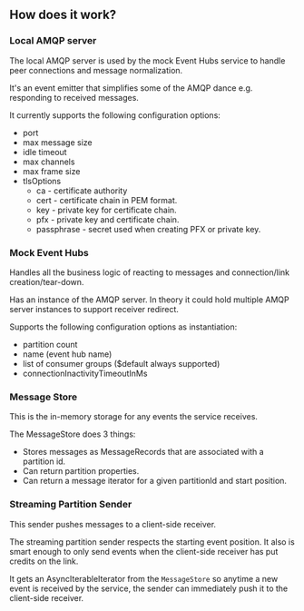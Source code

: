 ## How does it work?

### Local AMQP server

The local AMQP server is used by the mock Event Hubs service
to handle peer connections and message normalization.

It's an event emitter that simplifies some of the AMQP dance e.g. responding to received messages.

It currently supports the following configuration options:

- port
- max message size
- idle timeout
- max channels
- max frame size
- tlsOptions
  - ca - certificate authority
  - cert - certificate chain in PEM format.
  - key - private key for certificate chain.
  - pfx - private key and certificate chain.
  - passphrase - secret used when creating PFX or private key.

### Mock Event Hubs

Handles all the business logic of reacting to messages and connection/link creation/tear-down.

Has an instance of the AMQP server.
In theory it could hold multiple AMQP server instances to support receiver redirect.

Supports the following configuration options as instantiation:

- partition count
- name (event hub name)
- list of consumer groups (\$default always supported)
- connectionInactivityTimeoutInMs

### Message Store

This is the in-memory storage for any events the service receives.

The MessageStore does 3 things:

- Stores messages as MessageRecords that are associated with a partition id.
- Can return partition properties.
- Can return a message iterator for a given partitionId and start position.

### Streaming Partition Sender

This sender pushes messages to a client-side receiver.

The streaming partition sender respects the starting event position.
It also is smart enough to only send events when the client-side receiver
has put credits on the link.

It gets an AsyncIterableIterator from the `MessageStore` so anytime a new
event is received by the service, the sender can immediately push it to
the client-side receiver.
